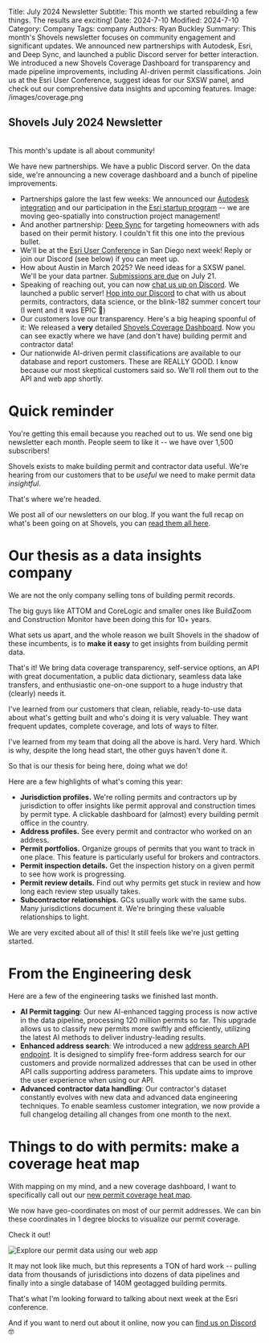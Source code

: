 Title: July 2024 Newsletter
Subtitle: This month we started rebuilding a few things. The results are exciting!
Date: 2024-7-10
Modified: 2024-7-10
Category: Company
Tags: company
Authors: Ryan Buckley
Summary: This month's Shovels newsletter focuses on community engagement and significant updates. We announced new partnerships with Autodesk, Esri, and Deep Sync, and launched a public Discord server for better interaction. We introduced a new Shovels Coverage Dashboard for transparency and made pipeline improvements, including AI-driven permit classifications. Join us at the Esri User Conference, suggest ideas for our SXSW panel, and check out our comprehensive data insights and upcoming features.
Image: /images/coverage.png


## Shovels July 2024 Newsletter
<br>
This month's update is all about community!

We have new partnerships. We have a public Discord server. On the data side, we're announcing a new coverage dashboard and a bunch of pipeline improvements.

*   Partnerships galore the last few weeks: We announced our [Autodesk integration](https://construction.autodesk.com/workflows/construction-software-integrations/shovels/) and our participation in the [Esri startup program](https://www.esri.com/en-us/about/partners/our-partners/startups) -- we are moving geo-spatially into construction project management!
*   And another partnership: [Deep Sync](https://deepsync.com/) for targeting homeowners with ads based on their permit history. I couldn't fit this one into the previous bullet. 
*   We'll be at the [Esri User Conference](https://www.esri.com/en-us/about/events/uc/overview) in San Diego next week! Reply or join our Discord (see below) if you can meet up. 
*   How about Austin in March 2025? We need ideas for a SXSW panel. We'll be your data partner. [Submissions are due](https://panelpicker.sxsw.com/) on July 21.
*   Speaking of reaching out, you can now [chat us up on Discord](https://discord.gg/Nypja3cKDx). We launched a public server! [Hop into our Discord](https://discord.gg/Nypja3cKDx) to chat with us about permits, contractors, data science, or the blink-182 summer concert tour (I went and it was EPIC 🤘)
*   Our customers love our transparency. Here's a big heaping spoonful of it: We released a **very** detailed [Shovels Coverage Dashboard](https://shovels.metabaseapp.com/public/dashboard/0573503d-88ac-4ba4-a723-346b55de482b). Now you can see exactly where we have (and don't have) building permit and contractor data! 
*   Our nationwide AI-driven permit classifications are available to our database and report customers. These are REALLY GOOD. I know because our most skeptical customers said so. We'll roll them out to the API and web app shortly. 

Quick reminder
==============

You're getting this email because you reached out to us. We send one big newsletter each month. People seem to like it -- we have over 1,500 subscribers! 

Shovels exists to make building permit and contractor data useful. We're hearing from our customers that to be _useful_ we need to make permit data _insightful_.

That's where we're headed. 

We post all of our newsletters on our blog. If you want the full recap on what's been going on at Shovels, you can [read them all here](https://www.shovels.ai/blog/?category=Company). 

Our thesis as a data insights company
=====================================

We are not the only company selling tons of building permit records.

The big guys like ATTOM and CoreLogic and smaller ones like BuildZoom and Construction Monitor have been doing this for 10+ years.

What sets us apart, and the whole reason we built Shovels in the shadow of these incumbents, is to **make it easy** to get insights from building permit data.  

That's it! We bring data coverage transparency, self-service options, an API with great documentation, a public data dictionary, seamless data lake transfers, and enthusiastic one-on-one support to a huge industry that (clearly) needs it.

I've learned from our customers that clean, reliable, ready-to-use data about what's getting built and who's doing it is very valuable. They want frequent updates, complete coverage, and lots of ways to filter. 

I've learned from my team that doing all the above is hard. Very hard. Which is why, despite the long head start, the other guys haven't done it.

So that is our thesis for being here, doing what we do!

Here are a few highlights of what's coming this year: 

*   **Jurisdiction profiles.** We're rolling permits and contractors up by jurisdiction to offer insights like permit approval and construction times by permit type. A clickable dashboard for (almost) every building permit office in the country.
*   **Address profiles.** See every permit and contractor who worked on an address. 
*   **Permit portfolios.** Organize groups of permits that you want to track in one place. This feature is particularly useful for brokers and contractors.
*   **Permit inspection details.** Get the inspection history on a given permit to see how work is progressing. 
*   **Permit review details.** Find out why permits get stuck in review and how long each review step usually takes. 
*   **Subcontractor relationships.** GCs usually work with the same subs. Many jurisdictions document it. We're bringing these valuable relationships to light. 

We are very excited about all of this! It still feels like we're just getting started.

From the Engineering desk
=========================

Here are a few of the engineering tasks we finished last month. 

*   **AI Permit tagging**: Our new AI-enhanced tagging process is now active in the data pipeline, processing 120 million permits so far. This upgrade allows us to classify new permits more swiftly and efficiently, utilizing the latest AI methods to deliver industry-leading results.
*   **Enhanced address search**: We introduced a new [address search API endpoint](https://shovels-v2.redoc.ly/#operation/search_addresses_v1_addresses_search_get). It is designed to simplify free-form address search for our customers and provide normalized addresses that can be used in other API calls supporting address parameters. This update aims to improve the user experience when using our API.
*   **Advanced contractor data handling**: Our contractor's dataset constantly evolves with new data and advanced data engineering techniques. To enable seamless customer integration, we now provide a full changelog detailing all changes from one month to the next.

Things to do with permits: make a coverage heat map
===================================================

With mapping on my mind, and a new coverage dashboard, I want to specifically call out our [new permit coverage heat map](https://shovels.metabaseapp.com/public/dashboard/0573503d-88ac-4ba4-a723-346b55de482b). 

We now have geo-coordinates on most of our permit addresses. We can bin these coordinates in 1 degree blocks to visualize our permit coverage. 

Check it out!  

![Explore our permit data using our web app]({static}/images/coverage.png)

It may not look like much, but this represents a TON of hard work -- pulling data from thousands of jurisdictions into dozens of data pipelines and finally into a single database of 140M geotagged building permits.

That's what I'm looking forward to talking about next week at the Esri conference.

And if you want to nerd out about it online, now you can [find us on Discord](https://discord.gg/Nypja3cKDx) 🤓